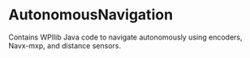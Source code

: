 # AutonomousNavigation
Contains WPIlib Java code to navigate autonomously using encoders, Navx-mxp, and distance sensors.
